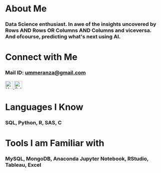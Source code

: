 # About Me
### Data Science enthusiast. In awe of the insights uncovered by Rows AND Rows OR Columns AND Columns and viceversa. And ofcourse, predicting what's next using AI.
# Connect with Me
### Mail ID: ummeranza@gmail.com
<!DOCTYPE html>                                                                                                                                                   
<html>
   <head>
   </head>
   <body>
      <a href="https://www.hackerrank.com/ummeranza">
         <img alt="HackerRank" src="https://raw.githubusercontent.com/rahuldkjain/github-profile-readme-generator/master/src/images/icons/Social/hackerrank.svg"
         width=25" height="25">
      </a>
   </body>
</html>
<!DOCTYPE html>                                                                                                                                                   
<html>
   <head>
   </head>
   <body>
      <a href="https://www.sololearn.com/profile/21889938">
         <img alt="Sololearn" src="https://images.app.goo.gl/iUkL1Ji3QnRNZiez6"
         width=25" height="25">
      </a>
   </body>
</html>
                             
# Languages I Know
### SQL, Python, R, SAS, C
# Tools I am Familiar with
### MySQL, MongoDB, Anaconda Jupyter Notebook, RStudio, Tableau, Excel




<!---
AnzaGitHub/AnzaGitHub is a ✨ special ✨ repository because its `README.md` (this file) appears on your GitHub profile.
You can click the Preview link to take a look at your changes.
--->

